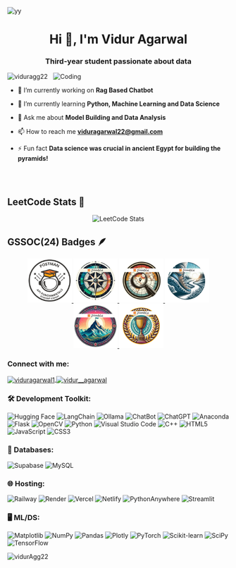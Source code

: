 ![yy](https://user-images.githubusercontent.com/59453698/178947079-df3cd391-b419-4258-a542-b9a7e47e4351.gif)
<h1 align="center">Hi 👋, I'm Vidur Agarwal</h1>
<h3 align="center">Third-year student passionate about data</h3>
<img align="right" alt="Coding" width="400" src="https://user-images.githubusercontent.com/75851313/151668395-5591532b-28da-46a6-9476-7c9694bcb60e.gif">
<p align="left"> <img src="https://komarev.com/ghpvc/?username=viduragg22&label=Profile%20views&color=0e75b6&style=flat" alt="viduragg22" /> </p>

- 🔭 I’m currently working on **Rag Based Chatbot**

- 🌱 I’m currently learning **Python, Machine Learning and Data Science**

- 💬 Ask me about **Model Building and Data Analysis**

- 📫 How to reach me **viduragarwal22@gmail.com**

- ⚡ Fun fact **Data science was crucial in ancient Egypt for building the pyramids!**

<!-- Add space before GSSOC Badges -->
<br><br>



## LeetCode Stats 🧩
<div align="center"> <img src="https://leetcard.jacoblin.cool/vidurAgg22?ext=heatmap" alt="LeetCode Stats" /> </div> <be>

## GSSOC(24) Badges 🪶
<div style='display:flex; align-items:center; gap: 10px;' align='center'>
  <a href="https://gssoc.girlscript.tech/leaderboard">
    <img src="https://raw.githubusercontent.com/girlscript/gssoc-website-new/main/public/badges/postman.png" width="100px" height="100px" />
    <img src="https://github.com/girlscript/gssoc-website-new/blob/main/public/badges/1.png" width="100px" height="100px" />
    <img src="https://github.com/girlscript/gssoc-website-new/blob/main/public/badges/2.png" width="100px" height="100px" />
    <img src="https://github.com/girlscript/gssoc-website-new/blob/main/public/badges/3.png" width="100px" height="100px" />
    <img src="https://github.com/girlscript/gssoc-website-new/blob/main/public/badges/4.png" width="100px" height="100px" />
    <img src="https://github.com/girlscript/gssoc-website-new/blob/main/public/badges/5.png" width="100px" height="100px" />
  </a>
</div>

<h3 align="left">Connect with me:</h3>  
<p align="left">  
<a href="https://www.linkedin.com/in/viduragarwal1/" target="blank">
  <img align="center" src="https://raw.githubusercontent.com/rahuldkjain/github-profile-readme-generator/master/src/images/icons/Social/linked-in-alt.svg" alt="viduragarwal1" height="30" width="40" />
</a>  
<a href="https://www.instagram.com/vidur__agarwal/" target="blank">
  <img align="center" src="https://raw.githubusercontent.com/rahuldkjain/github-profile-readme-generator/master/src/images/icons/Social/instagram.svg" alt="vidur__agarwal" height="30" width="40" />
</a>  


<h3 align="left">🛠️ Development Toolkit:</h3>  
<p align="left">  
<img src="https://img.shields.io/badge/-HuggingFace-FDEE21?style=for-the-badge&logo=HuggingFace&logoColor=black" alt="Hugging Face" />
<img src="https://img.shields.io/badge/langchain-1C3C3C?style=for-the-badge&logo=langchain&logoColor=white" alt="LangChain" />
<img src="https://img.shields.io/badge/Ollama-000000.svg?style=for-the-badge&logo=Ollama&logoColor=white" alt="Ollama" />
<img src="https://img.shields.io/badge/ChatBot-0066FF.svg?style=for-the-badge&logo=ChatBot&logoColor=white" alt="ChatBot" />
<img src="https://img.shields.io/badge/chatGPT-74aa9c?style=for-the-badge&logo=openai&logoColor=white" alt="ChatGPT" /> 
<img src="https://img.shields.io/badge/Anaconda-%2344A833.svg?style=for-the-badge&logo=anaconda&logoColor=white" alt="Anaconda"/>  
<img src="https://img.shields.io/badge/flask-%23000.svg?style=for-the-badge&logo=flask&logoColor=white" alt="Flask"/>  
<img src="https://img.shields.io/badge/opencv-%23white.svg?style=for-the-badge&logo=opencv&logoColor=white" alt="OpenCV"/>  
<img src="https://img.shields.io/badge/python-3670A0?style=for-the-badge&logo=python&logoColor=ffdd54" alt="Python"/>  
<img src="https://img.shields.io/badge/Visual%20Studio%20Code-0078d7.svg?style=for-the-badge&logo=visual-studio-code&logoColor=white" alt="Visual Studio Code"/> 
<img src="https://img.shields.io/badge/c++-%2300599C.svg?style=for-the-badge&logo=c%2B%2B&logoColor=white" alt="C++"/>  
<img src="https://img.shields.io/badge/html5-%23E34F26.svg?style=for-the-badge&logo=html5&logoColor=white" alt="HTML5"/>  
<img src="https://img.shields.io/badge/javascript-%23323330.svg?style=for-the-badge&logo=javascript&logoColor=%23F7DF1E" alt="JavaScript"/>  
<img src="https://img.shields.io/badge/css3-%231572B6.svg?style=for-the-badge&logo=css3&logoColor=white" alt="CSS3"/> 
</p>

<h3 align="left">💾 Databases:</h3>  
<p align="left"> 
<img src="https://img.shields.io/badge/Supabase-3ECF8E?style=for-the-badge&logo=supabase&logoColor=white" alt="Supabase"/>
<img src="https://img.shields.io/badge/mysql-4479A1.svg?style=for-the-badge&logo=mysql&logoColor=white" alt="MySQL"/>    
</p>

<h3 align="left">🌐 Hosting:</h3>  
<p align="left">  
<img src="https://a11ybadges.com/badge?logo=railway" alt="Railway" />
<img src="https://img.shields.io/badge/Render-%46E3B7.svg?style=for-the-badge&logo=render&logoColor=white" alt="Render"/>  
<img src="https://img.shields.io/badge/vercel-%23000000.svg?style=for-the-badge&logo=vercel&logoColor=white" alt="Vercel"/>  
<img src="https://img.shields.io/badge/netlify-%23000000.svg?style=for-the-badge&logo=netlify&logoColor=#00C7B7" alt="Netlify"/>  
<img src="https://img.shields.io/badge/pythonanywhere-%232F9FD7.svg?style=for-the-badge&logo=pythonanywhere&logoColor=151515" alt="PythonAnywhere"/>
<img src="https://a11ybadges.com/badge?logo=streamlit" alt="Streamlit" />
</p>  

<h3 align="left">🖥️ ML/DS:</h3>  
<p align="left">  
<img src="https://img.shields.io/badge/Matplotlib-%23ffffff.svg?style=for-the-badge&logo=Matplotlib&logoColor=black" alt="Matplotlib"/>  
<img src="https://img.shields.io/badge/numpy-%23013243.svg?style=for-the-badge&logo=numpy&logoColor=white" alt="NumPy"/>  
<img src="https://img.shields.io/badge/pandas-%23150458.svg?style=for-the-badge&logo=pandas&logoColor=white" alt="Pandas"/>  
<img src="https://img.shields.io/badge/Plotly-%233F4F75.svg?style=for-the-badge&logo=plotly&logoColor=white" alt="Plotly"/>  
<img src="https://img.shields.io/badge/PyTorch-%23EE4C2C.svg?style=for-the-badge&logo=PyTorch&logoColor=white" alt="PyTorch"/>  
<img src="https://img.shields.io/badge/scikit--learn-%23F7931E.svg?style=for-the-badge&logo=scikit-learn&logoColor=white" alt="Scikit-learn"/>  
<img src="https://img.shields.io/badge/SciPy-%230C55A5.svg?style=for-the-badge&logo=scipy&logoColor=white" alt="SciPy"/>  
<img src="https://img.shields.io/badge/TensorFlow-%23FF6F00.svg?style=for-the-badge&logo=TensorFlow&logoColor=white" alt="TensorFlow"/>  
</p>


<!-- GitHub Stats -->
<p><img align="left" src="https://github-readme-stats.vercel.app/api/top-langs?username=vidurAgg22&show_icons=true&locale=en&layout=compact" alt="vidurAgg22" /></p>

<!-- Clear float to avoid overlap -->
<div style="clear: both;"></div>



